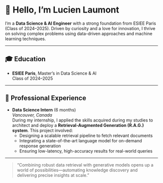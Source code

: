# 👋 Hello, I’m Lucien Laumont

I’m a **Data Science & AI Engineer** with a strong foundation from ESIEE Paris (Class of 2024–2025). Driven by curiosity and a love for innovation, I thrive on solving complex problems using data-driven approaches and machine learning techniques.

---

## 🎓 Education

- **ESIEE Paris**, Master’s in Data Science & AI  
  Class of 2024–2025

---

## 💼 Professional Experience

- **Data Science Intern** (6 months)  
  _Vancouver, Canada_  
  During my internship, I applied the skills acquired during my studies to architect and deploy a **Retrieval-Augmented Generation (R.A.G.) system**. This project involved:  
  - Designing a scalable retrieval pipeline to fetch relevant documents  
  - Integrating a state-of-the-art language model for on-demand response generation  
  - Ensuring low-latency, high-accuracy results for real-world queries

---

> “Combining robust data retrieval with generative models opens up a world of possibilities—automating knowledge discovery and delivering precise insights at scale.”  

